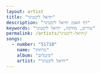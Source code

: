 ```yaml
---
layout: artist
title: "יחיאל ליכטיגר"
description: "דף האמן יחיאל ליכטיגר"
keywords: "שירים, מוזיקה, יחיאל ליכטיגר"
permalink: /artists/יחיאל-ליכטיגר/
songs:
  - number: "51710"
    name: "מרחוק"
    album: "סינגלים"
    artist: "יחיאל ליכטיגר"
---
```

